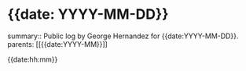 # {{date: YYYY-MM-DD}}

summary:: Public log by George Hernandez for {{date:YYYY-MM-DD}}.
parents: [[{{date:YYYY-MM}}]]

{{date:hh:mm}} 
